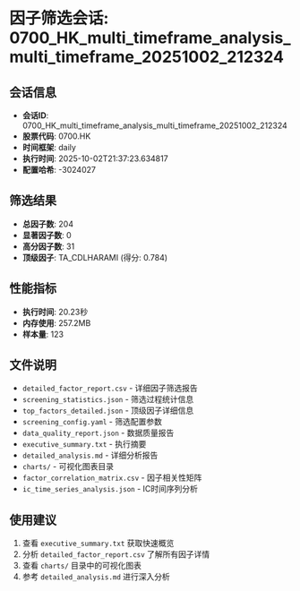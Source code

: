 # 因子筛选会话: 0700_HK_multi_timeframe_analysis_multi_timeframe_20251002_212324

## 会话信息
- **会话ID**: 0700_HK_multi_timeframe_analysis_multi_timeframe_20251002_212324
- **股票代码**: 0700.HK
- **时间框架**: daily
- **执行时间**: 2025-10-02T21:37:23.634817
- **配置哈希**: -3024027

## 筛选结果
- **总因子数**: 204
- **显著因子数**: 0
- **高分因子数**: 31
- **顶级因子**: TA_CDLHARAMI (得分: 0.784)

## 性能指标
- **执行时间**: 20.23秒
- **内存使用**: 257.2MB
- **样本量**: 123

## 文件说明
- `detailed_factor_report.csv` - 详细因子筛选报告
- `screening_statistics.json` - 筛选过程统计信息
- `top_factors_detailed.json` - 顶级因子详细信息
- `screening_config.yaml` - 筛选配置参数
- `data_quality_report.json` - 数据质量报告
- `executive_summary.txt` - 执行摘要
- `detailed_analysis.md` - 详细分析报告
- `charts/` - 可视化图表目录
- `factor_correlation_matrix.csv` - 因子相关性矩阵
- `ic_time_series_analysis.json` - IC时间序列分析

## 使用建议
1. 查看 `executive_summary.txt` 获取快速概览
2. 分析 `detailed_factor_report.csv` 了解所有因子详情
3. 查看 `charts/` 目录中的可视化图表
4. 参考 `detailed_analysis.md` 进行深入分析
